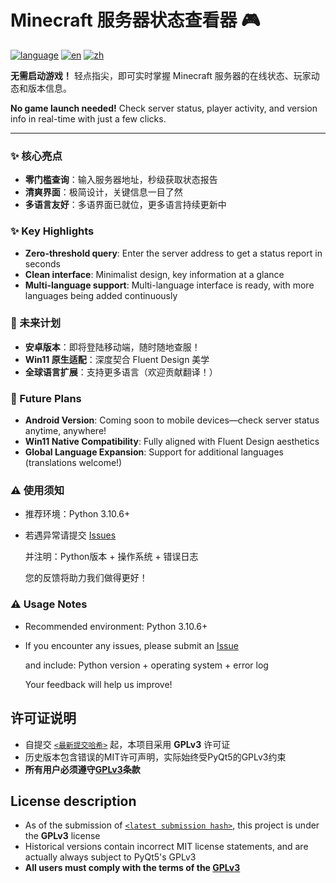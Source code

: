
# Minecraft 服务器状态查看器 🎮

[![language](https://img.shields.io/badge/Choose_Language_:-white?style=flat)](#)
[![en](https://img.shields.io/badge/English-blue?style=flat)](README_en.md)
[![zh](https://img.shields.io/badge/简体中文-blue?style=flat)](README_zh.md)

**无需启动游戏！** 轻点指尖，即可实时掌握 Minecraft 服务器的在线状态、玩家动态和版本信息。

**No game launch needed!** Check server status, player activity, and version info in real-time with just a few clicks.

---

### ✨ 核心亮点
- **零门槛查询**：输入服务器地址，秒级获取状态报告
- **清爽界面**：极简设计，关键信息一目了然
- **多语言友好**：多语界面已就位，更多语言持续更新中

### ✨ Key Highlights
- **Zero-threshold query**: Enter the server address to get a status report in seconds
- **Clean interface**: Minimalist design, key information at a glance
- **Multi-language support**: Multi-language interface is ready, with more languages being added continuously

### 🚀 未来计划
- **安卓版本**：即将登陆移动端，随时随地查服！
- **Win11 原生适配**：深度契合 Fluent Design 美学
- **全球语言扩展**：支持更多语言（欢迎贡献翻译！）

### 🚀 Future Plans
- **Android Version**: Coming soon to mobile devices—check server status anytime, anywhere!
- **Win11 Native Compatibility**: Fully aligned with Fluent Design aesthetics
- **Global Language Expansion**: Support for additional languages (translations welcome!)

### ⚠️ 使用须知

* 推荐环境：Python 3.10.6+
* 若遇异常请提交 [Issues](https://github.com/myworldzycpc/mcstatus-checker/issues)
  
  并注明：Python版本 + 操作系统 + 错误日志
  
  您的反馈将助力我们做得更好！


### ⚠️ Usage Notes

* Recommended environment: Python 3.10.6+
* If you encounter any issues, please submit an [Issue](https://github.com/myworldzycpc/mcstatus-checker/issues)
  
  and include: Python version + operating system + error log
  
  Your feedback will help us improve!

## 许可证说明

- 自提交 [`<最新提交哈希>`](链接) 起，本项目采用 **GPLv3** 许可证
- 历史版本包含错误的MIT许可声明，实际始终受PyQt5的GPLv3约束
- **所有用户必须遵守[GPLv3](LICENSE)条款**

## License description

- As of the submission of [`<latest submission hash>`](link), this project is under the **GPLv3** license
- Historical versions contain incorrect MIT license statements, and are actually always subject to PyQt5's GPLv3
- **All users must comply with the terms of the [GPLv3](LICENSE)**